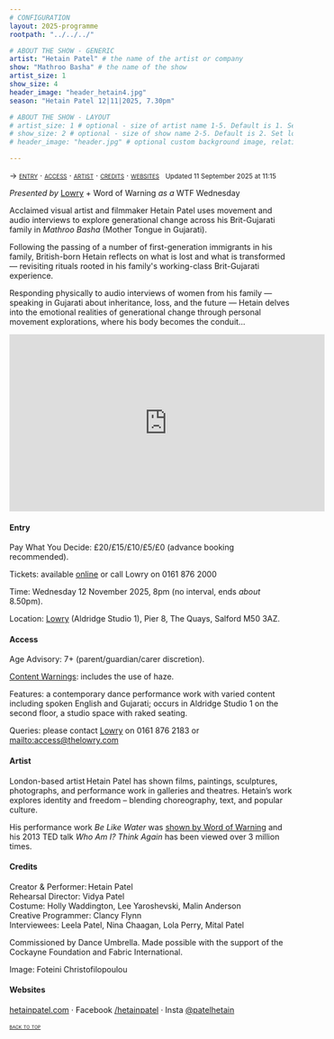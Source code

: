 ```yaml
---
# CONFIGURATION
layout: 2025-programme
rootpath: "../../../"

# ABOUT THE SHOW - GENERIC
artist: "Hetain Patel" # the name of the artist or company
show: "Mathroo Basha" # the name of the show
artist_size: 1
show_size: 4
header_image: "header_hetain4.jpg"
season: "Hetain Patel 12|11|2025, 7.30pm"

# ABOUT THE SHOW - LAYOUT
# artist_size: 1 # optional - size of artist name 1-5. Default is 1. Set longer names to lower values
# show_size: 2 # optional - size of show name 2-5. Default is 2. Set longer names to lower values
# header_image: "header.jpg" # optional custom background image, relative to current page

---
```

<span style='font-variant: small-caps'>→ [entry](/current/2025/patel/#entry) · [access](/current/2025/patel/#access) · [artist](/current/2025/patel/#artist) · [credits](/current/2025/patel/#credits) · [websites](/current/2025/patel/#websites)</span>&ensp; <small>Updated 11 September 2025 at 11:15</small>        
           
*Presented by* <a href="https://thelowry.com/whats-on/mathroo-basha-by-hetain-patel-t6qc" target="_blank">Lowry</a> + Word of Warning *as a* WTF Wednesday        
         
Acclaimed visual artist and filmmaker Hetain Patel uses movement and audio interviews to explore generational change across his Brit-Gujarati family in *Mathroo Basha* (Mother Tongue in Gujarati).           
         
Following the passing of a number of first-generation immigrants in his family, British-born Hetain reflects on what is lost and what is transformed — revisiting rituals rooted in his family's working-class Brit-Gujarati experience.         
          
Responding physically to audio interviews of women from his family — speaking in Gujarati about inheritance, loss, and the future — Hetain delves into the emotional realities of generational change through personal movement explorations, where his body becomes the conduit…   
         
<iframe width="560" height="315" src="https://www.youtube-nocookie.com/embed/ONAFW590t4A?si=F6qxwguJ1JbUSHs-" title="YouTube video player" frameborder="0" allow="accelerometer; autoplay; clipboard-write; encrypted-media; gyroscope; picture-in-picture; web-share" referrerpolicy="strict-origin-when-cross-origin" allowfullscreen></iframe>          
         
#### Entry          
Pay What You Decide: £20/£15/£10/£5/£0 (advance booking recommended).        
         
Tickets: available <a href="https://tickets.thelowry.com/events/wtf%20wednesday-%20mathroo%20basha%20by%20hetain%20patel/2025-11-12_20.00/lowry%20studio" target="_blank">online</a> or call Lowry on 0161 876 2000        
         
Time: Wednesday 12 November 2025, 8pm (no interval, ends *about* 8.50pm).          
                       
Location: <a href="https://thelowry.com/plan-your-visit-18cr" target="_blank">Lowry</a> (Aldridge Studio 1), Pier 8, The Quays, Salford M50 3AZ.         
        
#### Access         
Age Advisory: 7+ (parent/guardian/carer discretion).        
         
[Content Warnings](/warnings): includes the use of haze.         
        
Features: a contemporary dance performance work with varied content including spoken English and Gujarati; occurs in Aldridge Studio 1 on the second floor, a studio space with raked seating.         
         
Queries: please contact <a href="https://thelowry.com/visit-us/access" target="_blank">Lowry</a> on 0161 876 2183 or <mailto:access@thelowry.com>       
                  
#### Artist        
London-based artist Hetain Patel has shown films, paintings, sculptures, photographs, and performance work in galleries and theatres. Hetain’s work explores identity and freedom – blending choreography, text, and popular culture.         
         
His performance work *Be Like Water* was [shown by Word of Warning](/archive/2013-spring/patel) and his 2013 TED talk *Who Am I? Think Again* has been viewed over 3 million times.            
         
#### Credits         
Creator & Performer: Hetain Patel<br>Rehearsal Director: Vidya Patel<br>Costume: Holly Waddington, Lee Yaroshevski, Malin Anderson<br>Creative Programmer: Clancy Flynn<br>Interviewees: Leela Patel, Nina Chaagan, Lola Perry, Mital Patel          
         
Commissioned by Dance Umbrella. Made possible with the support of the Cockayne Foundation and Fabric International.         
         
Image: Foteini Christofilopoulou         
         
#### Websites        
<a href="https://hetainpatel.com" target="_blank">hetainpatel.com</a> · Facebook <a href="https://facebook.com/hetainpatel" target="_blank">/hetainpatel</a> · Insta <a href="https://instagram.com/patelhetain" target="_blank">@patelhetain</a>         
         
<small><span style='font-variant: small-caps'>[back to top](/current/2025/patel)</span></small>
